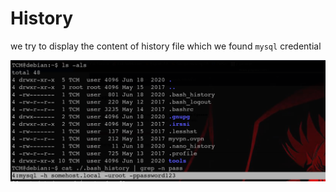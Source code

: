 # History

we try to display the content of history file which we found `mysql` credential

![image.png](<../../../.gitbook/assets/image (14).png>)
